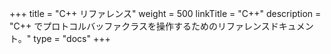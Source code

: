 +++
title = "C++ リファレンス"
weight = 500
linkTitle = "C++"
description = "C++ でプロトコルバッファクラスを操作するためのリファレンスドキュメント。"
type = "docs"
+++

